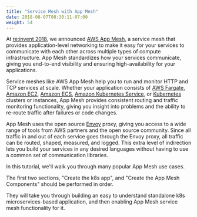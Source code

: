 ```yaml
---
title: "Service Mesh with App Mesh"
date: 2018-08-07T08:30:11-07:00
weight: 54
---
```


At [re:invent 2018](https://www.youtube.com/watch?v=GVni3ruLSe0), we announced [AWS App Mesh](https://aws.amazon.com/app-mesh), a service mesh that provides application-level networking to make it easy for your services to communicate with each other across multiple types of compute infrastructure. App Mesh standardizes how your services communicate, giving you end-to-end visibility and ensuring high-availability for your applications.

Service meshes like AWS App Mesh help you to run and monitor HTTP and TCP services at scale. Whether your application consists of [AWS Fargate](https://aws.amazon.com/fargate/), [Amazon EC2](https://aws.amazon.com/ec2/), [Amazon ECS](https://aws.amazon.com/ecs/), [Amazon Kubernetes Service](https://aws.amazon.com/eks/), or [Kubernetes](https://aws.amazon.com/kubernetes/) clusters or instances, App Mesh provides consistent routing and traffic monitoring functionality, giving you insight into problems and the ability to re-route traffic after failures or code changes.

App Mesh uses the open source [Envoy](https://www.envoyproxy.io/) proxy, giving you access to a wide range of tools from AWS partners and the open source community.  Since all traffic in and out of each service goes through the Envoy proxy, all traffic can be routed, shaped, measured, and logged. This extra level of indirection lets you build your services in any desired languages without having to use a common set of communication libraries.

In this tutorial, we'll walk you through many popular App Mesh use cases.  

The first two sections, "Create the k8s app", and "Create the App Mesh Components" should be performed in order.  

They will take you through building an easy to understand standalone k8s microservices-based application, and then enabling App Mesh service mesh functionality for it.  
